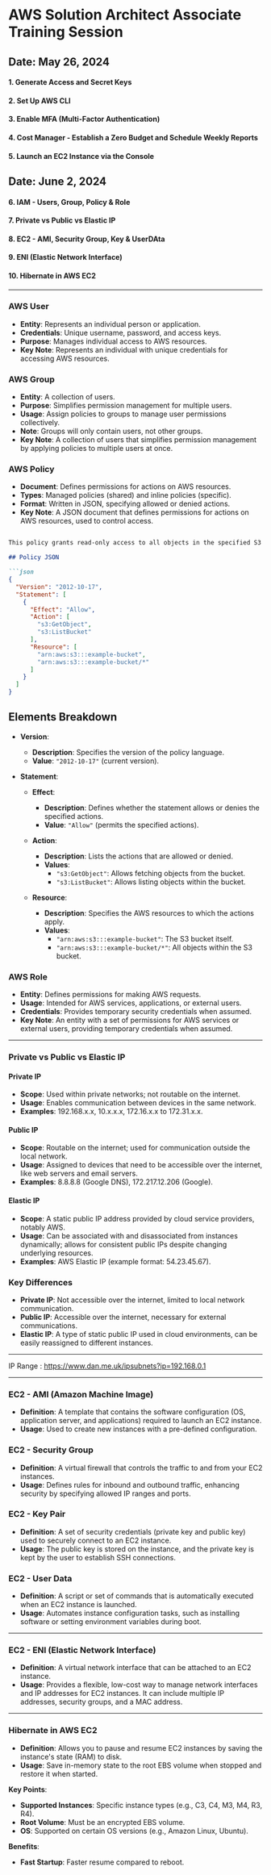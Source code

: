 # AWS Solution Architect Associate Training Session

## **Date: May 26, 2024**

#### 1. Generate Access and Secret Keys

#### 2. Set Up AWS CLI

#### 3. Enable MFA (Multi-Factor Authentication)

#### 4. Cost Manager - Establish a Zero Budget and Schedule Weekly Reports

#### 5. Launch an EC2 Instance via the Console

## **Date: June 2, 2024**

#### 6. IAM - Users, Group, Policy & Role

#### 7. Private vs Public vs Elastic IP

#### 8. EC2 - AMI, Security Group, Key & UserDAta

#### 9. ENI (Elastic Network Interface)

#### 10. Hibernate in AWS EC2

---

### AWS User

- **Entity**: Represents an individual person or application.
- **Credentials**: Unique username, password, and access keys.
- **Purpose**: Manages individual access to AWS resources.
- **Key Note**: Represents an individual with unique credentials for accessing AWS resources.

### AWS Group

- **Entity**: A collection of users.
- **Purpose**: Simplifies permission management for multiple users.
- **Usage**: Assign policies to groups to manage user permissions collectively.
- **Note**: Groups will only contain users, not other groups.
- **Key Note**: A collection of users that simplifies permission management by applying policies to multiple users at once.

### AWS Policy

- **Document**: Defines permissions for actions on AWS resources.
- **Types**: Managed policies (shared) and inline policies (specific).
- **Format**: Written in JSON, specifying allowed or denied actions.
- **Key Note**: A JSON document that defines permissions for actions on AWS resources, used to control access.

```markdown

This policy grants read-only access to all objects in the specified S3 bucket.

## Policy JSON

```json
{
  "Version": "2012-10-17",
  "Statement": [
    {
      "Effect": "Allow",
      "Action": [
        "s3:GetObject",
        "s3:ListBucket"
      ],
      "Resource": [
        "arn:aws:s3:::example-bucket",
        "arn:aws:s3:::example-bucket/*"
      ]
    }
  ]
}
```

## Elements Breakdown

- **Version**:
  - **Description**: Specifies the version of the policy language.
  - **Value**: `"2012-10-17"` (current version).

- **Statement**:
  - **Effect**:
    - **Description**: Defines whether the statement allows or denies the specified actions.
    - **Value**: `"Allow"` (permits the specified actions).

  - **Action**:
    - **Description**: Lists the actions that are allowed or denied.
    - **Values**:
      - `"s3:GetObject"`: Allows fetching objects from the bucket.
      - `"s3:ListBucket"`: Allows listing objects within the bucket.

  - **Resource**:
    - **Description**: Specifies the AWS resources to which the actions apply.
    - **Values**:
      - `"arn:aws:s3:::example-bucket"`: The S3 bucket itself.
      - `"arn:aws:s3:::example-bucket/*"`: All objects within the S3 bucket.

### AWS Role

- **Entity**: Defines permissions for making AWS requests.
- **Usage**: Intended for AWS services, applications, or external users.
- **Credentials**: Provides temporary security credentials when assumed.
- **Key Note**: An entity with a set of permissions for AWS services or external users, providing temporary credentials when assumed.

---

### Private vs Public vs Elastic IP

#### Private IP

- **Scope**: Used within private networks; not routable on the internet.
- **Usage**: Enables communication between devices in the same network.
- **Examples**: 192.168.x.x, 10.x.x.x, 172.16.x.x to 172.31.x.x.

#### Public IP

- **Scope**: Routable on the internet; used for communication outside the local network.
- **Usage**: Assigned to devices that need to be accessible over the internet, like web servers and email servers.
- **Examples**: 8.8.8.8 (Google DNS), 172.217.12.206 (Google).

#### Elastic IP

- **Scope**: A static public IP address provided by cloud service providers, notably AWS.
- **Usage**: Can be associated with and disassociated from instances dynamically; allows for consistent public IPs despite changing underlying resources.
- **Examples**: AWS Elastic IP (example format: 54.23.45.67).

### Key Differences

- **Private IP**: Not accessible over the internet, limited to local network communication.
- **Public IP**: Accessible over the internet, necessary for external communications.
- **Elastic IP**: A type of static public IP used in cloud environments, can be easily reassigned to different instances.

---

IP Range : <https://www.dan.me.uk/ipsubnets?ip=192.168.0.1>

---

### EC2 - AMI (Amazon Machine Image)

- **Definition**: A template that contains the software configuration (OS, application server, and applications) required to launch an EC2 instance.
- **Usage**: Used to create new instances with a pre-defined configuration.

### EC2 - Security Group

- **Definition**: A virtual firewall that controls the traffic to and from your EC2 instances.
- **Usage**: Defines rules for inbound and outbound traffic, enhancing security by specifying allowed IP ranges and ports.

### EC2 - Key Pair

- **Definition**: A set of security credentials (private key and public key) used to securely connect to an EC2 instance.
- **Usage**: The public key is stored on the instance, and the private key is kept by the user to establish SSH connections.

### EC2 - User Data

- **Definition**: A script or set of commands that is automatically executed when an EC2 instance is launched.
- **Usage**: Automates instance configuration tasks, such as installing software or setting environment variables during boot.

---

### EC2 - ENI (Elastic Network Interface)

- **Definition**: A virtual network interface that can be attached to an EC2 instance.
- **Usage**: Provides a flexible, low-cost way to manage network interfaces and IP addresses for EC2 instances. It can include multiple IP addresses, security groups, and a MAC address.

---

### Hibernate in AWS EC2

- **Definition**: Allows you to pause and resume EC2 instances by saving the instance's state (RAM) to disk.
- **Usage**: Save in-memory state to the root EBS volume when stopped and restore it when started.

**Key Points**:

- **Supported Instances**: Specific instance types (e.g., C3, C4, M3, M4, R3, R4).
- **Root Volume**: Must be an encrypted EBS volume.
- **OS**: Supported on certain OS versions (e.g., Amazon Linux, Ubuntu).

**Benefits**:

- **Fast Startup**: Faster resume compared to reboot.
